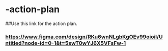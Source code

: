 # -action-plan

##Use this link for the action plan.
### https://www.figma.com/design/RKu6wnNLgbKgOEv99oioil/Untitled?node-id=0-1&t=5swT0wYJ6X5VFsFw-1 

